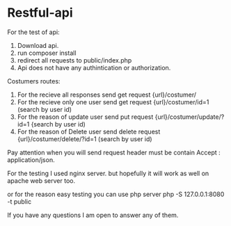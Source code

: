 # Restful-api

For the test of api: 

  1. Download api.
  2. run composer install
  3. redirect all requests to public/index.php
  4. Api does not have any authintication or authorization. 


Costumers routes: 
  1. For the recieve all responses send get request {url}/costumer/
  2. For the recieve only one user send get request {url}/costumer/id=1  (search by user id)
  3. For the reason of  update user send put request {url}/costumer/update/?id=1 {search by user id)
  4. For the reason of Delete user send delete request {url}/costumer/delete/?id=1  (search by user id)

Pay attention when you will send request header must be contain Accept : application/json.

For the testing I used nginx server. but hopefully it will work as well on apache web server too.

or for the reason easy testing you can use php server php -S 127.0.0.1:8080 -t public

If you have any questions I am open to answer any of them.
  
